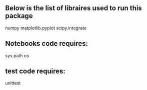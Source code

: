 Below is the list of libraires used to run this package
---------------------------------------------------------------------------
numpy
matplotlib.pyplot
scipy.integrate

Notebooks code requires:
-------------------------------------
sys.path
os

test code requires:
---------------------------
unittest